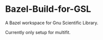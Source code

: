 # Bazel-Build-for-GSL
A Bazel workspace for Gnu Scientific Library.

Currently only setup for multifit.